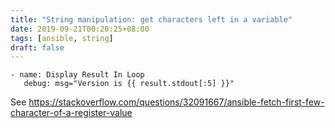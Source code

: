 ```yaml
---
title: "String manipulation: get characters left in a variable"
date: 2019-09-21T00:20:25+08:00
tags: [ansible, string]
draft: false
---
```


```
- name: Display Result In Loop
   debug: msg="Version is {{ result.stdout[:5] }}"
```
See https://stackoverflow.com/questions/32091667/ansible-fetch-first-few-character-of-a-register-value
